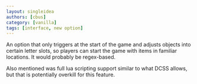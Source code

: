 ```yaml
---
layout: singleidea
authors: [cbus]
category: [vanilla]
tags: [interface, new option]
---
```

An option that only triggers at the start of the game and adjusts objects into
certain letter slots, so players can start the game with items in familiar
locations. It would probably be regex-based.

Also mentioned was full lua scripting support similar to what DCSS allows, but
that is potentially overkill for this feature.
